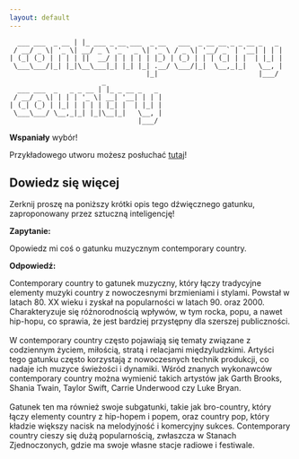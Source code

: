```yaml
---
layout: default
---
```


```                 _                                                  
  ___ ___  _ __ | |_ ___ _ __ ___  _ __   ___  _ __ __ _ _ __ _   _ 
 / __/ _ \| '_ \| __/ _ \ '_ ` _ \| '_ \ / _ \| '__/ _` | '__| | | |
| (_| (_) | | | | ||  __/ | | | | | |_) | (_) | | | (_| | |  | |_| |
 \___\___/|_| |_|\__\___|_| |_| |_| .__/ \___/|_|  \__,_|_|   \__, |
                                  |_|                         |___/ 
                       _              
  ___ ___  _   _ _ __ | |_ _ __ _   _ 
 / __/ _ \| | | | '_ \| __| '__| | | |
| (_| (_) | |_| | | | | |_| |  | |_| |
 \___\___/ \__,_|_| |_|\__|_|   \__, |
                                |___/ 
```
**Wspaniały** wybór!

Przykładowego utworu możesz posłuchać [tutaj](https://p.scdn.co/mp3-preview/3587df4ee9fd89943486a6b3ee7d0bb7c19bfb35)!
## Dowiedz się więcej
Zerknij proszę na poniższy krótki opis tego dźwięcznego gatunku, zaproponowany przez sztuczną inteligencję!



**Zapytanie:**

Opowiedz mi coś o gatunku muzycznym contemporary country.

**Odpowiedź:**

Contemporary country to gatunek muzyczny, który łączy tradycyjne elementy muzyki country z nowoczesnymi brzmieniami i stylami. Powstał w latach 80. XX wieku i zyskał na popularności w latach 90. oraz 2000. Charakteryzuje się różnorodnością wpływów, w tym rocka, popu, a nawet hip-hopu, co sprawia, że jest bardziej przystępny dla szerszej publiczności.<br><br>W contemporary country często pojawiają się tematy związane z codziennym życiem, miłością, stratą i relacjami międzyludzkimi. Artyści tego gatunku często korzystają z nowoczesnych technik produkcji, co nadaje ich muzyce świeżości i dynamiki. Wśród znanych wykonawców contemporary country można wymienić takich artystów jak Garth Brooks, Shania Twain, Taylor Swift, Carrie Underwood czy Luke Bryan.<br><br>Gatunek ten ma również swoje subgatunki, takie jak bro-country, który łączy elementy country z hip-hopem i popem, oraz country pop, który kładzie większy nacisk na melodyjność i komercyjny sukces. Contemporary country cieszy się dużą popularnością, zwłaszcza w Stanach Zjednoczonych, gdzie ma swoje własne stacje radiowe i festiwale.